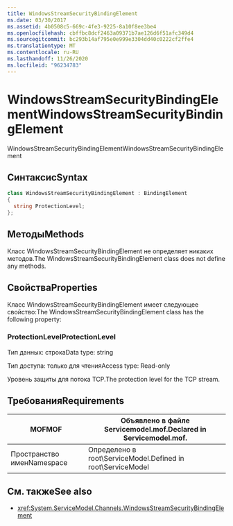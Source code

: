 ```yaml
---
title: WindowsStreamSecurityBindingElement
ms.date: 03/30/2017
ms.assetid: 4b0508c5-669c-4fe3-9225-8a10f8ee3be4
ms.openlocfilehash: cbffbc8dcf2463a09371b7ae126d6f51afc349d4
ms.sourcegitcommit: bc293b14af795e0e999e3304dd40c0222cf2ffe4
ms.translationtype: MT
ms.contentlocale: ru-RU
ms.lasthandoff: 11/26/2020
ms.locfileid: "96234783"
---
```

# <a name="windowsstreamsecuritybindingelement"></a><span data-ttu-id="92128-102">WindowsStreamSecurityBindingElement</span><span class="sxs-lookup"><span data-stu-id="92128-102">WindowsStreamSecurityBindingElement</span></span>

<span data-ttu-id="92128-103">WindowsStreamSecurityBindingElement</span><span class="sxs-lookup"><span data-stu-id="92128-103">WindowsStreamSecurityBindingElement</span></span>  
  
## <a name="syntax"></a><span data-ttu-id="92128-104">Синтаксис</span><span class="sxs-lookup"><span data-stu-id="92128-104">Syntax</span></span>  
  
```csharp
class WindowsStreamSecurityBindingElement : BindingElement  
{  
  string ProtectionLevel;  
};  
```  
  
## <a name="methods"></a><span data-ttu-id="92128-105">Методы</span><span class="sxs-lookup"><span data-stu-id="92128-105">Methods</span></span>  

 <span data-ttu-id="92128-106">Класс WindowsStreamSecurityBindingElement не определяет никаких методов.</span><span class="sxs-lookup"><span data-stu-id="92128-106">The WindowsStreamSecurityBindingElement class does not define any methods.</span></span>  
  
## <a name="properties"></a><span data-ttu-id="92128-107">Свойства</span><span class="sxs-lookup"><span data-stu-id="92128-107">Properties</span></span>  

 <span data-ttu-id="92128-108">Класс WindowsStreamSecurityBindingElement имеет следующее свойство:</span><span class="sxs-lookup"><span data-stu-id="92128-108">The WindowsStreamSecurityBindingElement class has the following property:</span></span>  
  
### <a name="protectionlevel"></a><span data-ttu-id="92128-109">ProtectionLevel</span><span class="sxs-lookup"><span data-stu-id="92128-109">ProtectionLevel</span></span>  

 <span data-ttu-id="92128-110">Тип данных: строка</span><span class="sxs-lookup"><span data-stu-id="92128-110">Data type: string</span></span>  
  
 <span data-ttu-id="92128-111">Тип доступа: только для чтения</span><span class="sxs-lookup"><span data-stu-id="92128-111">Access type: Read-only</span></span>  
  
 <span data-ttu-id="92128-112">Уровень защиты для потока TCP.</span><span class="sxs-lookup"><span data-stu-id="92128-112">The protection level for the TCP stream.</span></span>  
  
## <a name="requirements"></a><span data-ttu-id="92128-113">Требования</span><span class="sxs-lookup"><span data-stu-id="92128-113">Requirements</span></span>  
  
|<span data-ttu-id="92128-114">MOF</span><span class="sxs-lookup"><span data-stu-id="92128-114">MOF</span></span>|<span data-ttu-id="92128-115">Объявлено в файле Servicemodel.mof.</span><span class="sxs-lookup"><span data-stu-id="92128-115">Declared in Servicemodel.mof.</span></span>|  
|---------|-----------------------------------|  
|<span data-ttu-id="92128-116">Пространство имен</span><span class="sxs-lookup"><span data-stu-id="92128-116">Namespace</span></span>|<span data-ttu-id="92128-117">Определено в root\ServiceModel.</span><span class="sxs-lookup"><span data-stu-id="92128-117">Defined in root\ServiceModel</span></span>|  
  
## <a name="see-also"></a><span data-ttu-id="92128-118">См. также</span><span class="sxs-lookup"><span data-stu-id="92128-118">See also</span></span>

- <xref:System.ServiceModel.Channels.WindowsStreamSecurityBindingElement>
